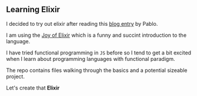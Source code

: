 ## Learning Elixir

I decided to try out elixir after reading this [blog entry](https://engineering.ramp.com/elixir-at-ramp) by Pablo.

I am using the [Joy of Elixir](https://joyofelixir.com/toc.html) which is a funny and succint introduction to the language.

I have tried functional programming in `JS` before so I tend to get a bit excited when I learn about
programming languages with functional paradigm. 

The repo contains files walking through the basics and a potential sizeable project.

Let's create that **Elixir**